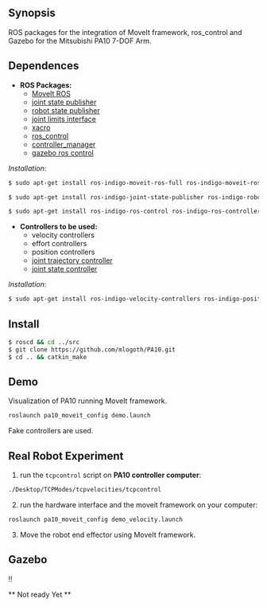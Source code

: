 ## Synopsis

ROS packages for the integration of MoveIt framework, ros_control and Gazebo for the Mitsubishi PA10 7-DOF Arm.

## Dependences
* **ROS Packages:**
    * [MoveIt ROS](http://moveit.ros.org/)
    * [joint state publisher](http://wiki.ros.org/joint_state_publisher)
    * [robot state publisher](http://wiki.ros.org/robot_state_publisher)
    * [joint limits interface](http://wiki.ros.org/joint_limits_interface)
    * [xacro](http://wiki.ros.org/xacro)
    * [ros_control](http://wiki.ros.org/ros_control)
    * [controller_manager](http://wiki.ros.org/controller_manager)
    * [gazebo ros control](http://wiki.ros.org/gazebo_ros_control)

*Installation*:
```sh
$ sudo apt-get install ros-indigo-moveit-ros-full ros-indigo-moveit-ros-control-interface ros-indigo-moveit-planners* ros-indigo-ompl
```
```sh
$ sudo apt-get install ros-indigo-joint-state-publisher ros-indigo-robot-state-publisher ros-indigo-joint-limits-interface 
```
```sh
$ sudo apt-get install ros-indigo-ros-control ros-indigo-ros-controllers ros-indigo-gazebo-ros-control
```
* **Controllers to be used:**
    * velocity controllers
    * effort controllers
    * position controllers
    * [joint trajectory controller](http://wiki.ros.org/joint_trajectory_controller)
    * [joint state controller](http://wiki.ros.org/joint_state_controller)

*Installation*:
```sh
$ sudo apt-get install ros-indigo-velocity-controllers ros-indigo-position-controllers ros-indigo-effort-controllers ros-indigo-joint-trajectory-controller ros-indigo-joint-state-controller
```
## Install
```sh
$ roscd && cd ../src
$ git clone https://github.com/mlogoth/PA10.git
$ cd .. && catkin_make
```

## Demo
Visualization of PA10 running MoveIt framework.
```sh
roslaunch pa10_moveit_config demo.launch
```
Fake controllers are used.

## Real Robot Experiment
1) run the ```tcpcontrol``` script on __PA10 controller computer__:
```sh
./Desktop/TCPModes/tcpvelocities/tcpcontrol
```
2) run the hardware interface and the moveit framework on your computer:
```sh
roslaunch pa10_moveit_config demo_velocity.launch
```
3) Move the robot end effector using MoveIt framework.

## Gazebo
:bangbang:

** Not ready Yet **
